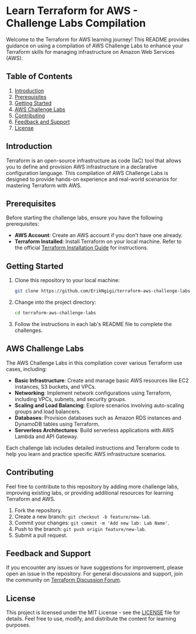 # Learn Terraform for AWS - Challenge Labs Compilation

Welcome to the Terraform for AWS learning journey! This README provides guidance on using a compilation of AWS Challenge Labs to enhance your Terraform skills for managing infrastructure on Amazon Web Services (AWS).

## Table of Contents
1. [Introduction](#introduction)
2. [Prerequisites](#prerequisites)
3. [Getting Started](#getting-started)
4. [AWS Challenge Labs](#aws-challenge-labs)
5. [Contributing](#contributing)
6. [Feedback and Support](#feedback-and-support)
7. [License](#license)

## Introduction

Terraform is an open-source infrastructure as code (IaC) tool that allows you to define and provision AWS infrastructure in a declarative configuration language. This compilation of AWS Challenge Labs is designed to provide hands-on experience and real-world scenarios for mastering Terraform with AWS.

## Prerequisites

Before starting the challenge labs, ensure you have the following prerequisites:

- **AWS Account**: Create an AWS account if you don't have one already.
- **Terraform Installed**: Install Terraform on your local machine. Refer to the official [Terraform Installation Guide](https://learn.hashicorp.com/tutorials/terraform/install-cli) for instructions.

## Getting Started

1. Clone this repository to your local machine:

    ```bash
    git clone https://github.com/ErikNgigi/terraform-aws-challenge-labs.git
    ```

2. Change into the project directory:

    ```bash
    cd terraform-aws-challenge-labs
    ```

3. Follow the instructions in each lab's README file to complete the challenges.

## AWS Challenge Labs

The AWS Challenge Labs in this compilation cover various Terraform use cases, including:

- **Basic Infrastructure**: Create and manage basic AWS resources like EC2 instances, S3 buckets, and VPCs.
- **Networking**: Implement network configurations using Terraform, including VPCs, subnets, and security groups.
- **Scaling and Load Balancing**: Explore scenarios involving auto-scaling groups and load balancers.
- **Databases**: Provision databases such as Amazon RDS instances and DynamoDB tables using Terraform.
- **Serverless Architectures**: Build serverless applications with AWS Lambda and API Gateway.

Each challenge lab includes detailed instructions and Terraform code to help you learn and practice specific AWS infrastructure scenarios.

## Contributing

Feel free to contribute to this repository by adding more challenge labs, improving existing labs, or providing additional resources for learning Terraform and AWS.

1. Fork the repository.
2. Create a new branch: `git checkout -b feature/new-lab`.
3. Commit your changes: `git commit -m 'Add new lab: Lab Name'`.
4. Push to the branch: `git push origin feature/new-lab`.
5. Submit a pull request.

## Feedback and Support

If you encounter any issues or have suggestions for improvement, please open an issue in the repository. For general discussions and support, join the community on [Terraform Discussion Forum](https://discuss.hashicorp.com/c/terraform/).

## License

This project is licensed under the MIT License - see the [LICENSE](LICENSE) file for details. Feel free to use, modify, and distribute the content for learning purposes.
